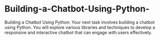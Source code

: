 # Building-a-Chatbot-Using-Python-
Building a Chatbot Using Python: Your next task involves building a chatbot using Python. You will explore various libraries and techniques to develop a responsive and interactive chatbot that can engage with users effectively.
